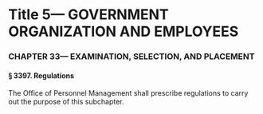 
# Title 5— GOVERNMENT ORGANIZATION AND EMPLOYEES
### CHAPTER 33— EXAMINATION, SELECTION, AND PLACEMENT
#### § 3397. Regulations

The Office of Personnel Management shall prescribe regulations to carry out the purpose of this subchapter.
